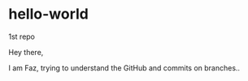 # hello-world
1st repo

Hey there, 

I am Faz, trying to understand the GitHub and commits on branches.. 
